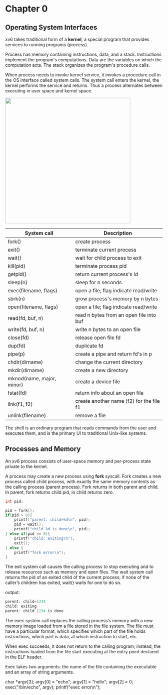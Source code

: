 # Chapter 0

## Operating System Interfaces

xv6 takes traditional form of a <b>kernel</b>, a special program that provides services to running programs (process).

Process has memory containing instructions, data, and a stack. Instructions implement the program's computations. Data are the variables on which the computation acts. The stack organizes the program's procedure calls.

When process needs to invoke kernel service, it invokes a procedure call in the OS interface called system calls. The system call enters the kernel, the kernel performs the service and returns. Thus a process alternates between executing in user space and kernel space.

<img src="https://clownote.github.io/2021/02/27/xv6/Xv6-operating-system-organization/Xv6-operating-system-organization/kernel.png" width="400px">

<br>

| System call               | Description                              |
|---------------------------|------------------------------------------|
| fork()                    | create process                           |
| exit()                    | terminate current process                |
| wait()                    | wait for child process to exit           |
| kill(pid)                 | terminate process pid                    |
| getpid()                  | return current process's id              |
| sleep(n)                  | sleep for n seconds                      |
| exec(filename, flags)     | open a file; flag indicate read/write    |
| sbrk(n)                   | grow process's memory by n bytes         |
| open(filename, flags)     | open a file; flag indicate read/write    |
| read(fd, buf, n)          | read n bytes from an open file into buf  |
| write(fd, buf, n)         | write n bytes to an open file            |
| close(fd)                 | release open file fd                     | 
| dup(fd)                   | duplicate fd                             |
| pipe(p)                   | create a pipe and return fd's in p       |
| chdir(dirname)            | change the current directory             |
| mkdir(dirname)            | create a new directory                   |
| mknod(name, major, minor) | create a device file                     |
| fstat(fd)                 | return info about an open file           |
| link(f1, f2)              | create another name (f2) for the file f1 |
| unlink(filename)          | remove a file                            |

The shell is an ordinary program that reads commands from the user and executes them, and is the primary UI to traditional Unix-like systems.

## Processes and Memory

An xv6 process consists of user-space memory and per-process state private to the kernel.

A process may create a new process using <b>fork</b> syscall. Fork creates a new process called child process, with exactly the same memory contents as the calling process (parent process). Fork returns in both parent and child. In parent, fork returns child pid, in child returns zero.

```C
int pid;

pid = fork();
if(pid > 0){
    printf("parent: child=%d\n", pid);
    pid = wait();
    printf("child %d is done\n", pid);
} else if(pid == 0){
    printf("child: exiting\n");
    exit();
} else {
    printf("fork error\n");
}
```

The exit system call causes the calling process to stop executing and to release resources such as memory and open files. The wait system call returns the pid of an exited child of the current process; if none of the caller’s children has exited, wait() waits for one to do so.

output:

```C
parent: child=1234
child: exiting
parent: child 1234 is done
```

The exec system call replaces the calling process’s memory with a new memory
image loaded from a file stored in the file system. The file must have a particular format, which specifies which part of the file holds instructions, which part is data, at which instruction to start, etc. 

When exec succeeds, it does not return to the calling program; instead,
the instructions loaded from the file start executing at the entry point declared in the ELF header.

Exec takes two arguments: the name of the file containing the executable
and an array of string arguments.

char *argv[3];
argv[0] = "echo";
argv[1] = "hello";
argv[2] = 0;
exec("/bin/echo", argv);
printf("exec error\n");